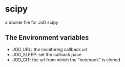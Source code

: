 # scipy
a docker file for JoD scipy

## The Environment variables

* JOD_URL:  the monitoring callback url
* JOD_SLEEP: set the callback pace
* JOD_GIT: the url from which the "notebook" is cloned
